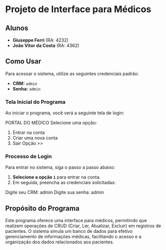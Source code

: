 # Projeto de Interface para Médicos

## Alunos
- **Giuseppe Ferri** (RA: 4232)
- **João Vitor da Costa** (RA: 4362)

## Como Usar
Para acessar o sistema, utilize as seguintes credenciais padrão:

- **CRM:** `admin`
- **Senha:** `admin`

### Tela Inicial do Programa

Ao iniciar o programa, você verá a seguinte tela de login:

PORTAL DO MÉDICO
Selecione uma opção: 
1. Entrar na conta
2. Criar uma nova conta
3. Sair 
Opção >>

### Processo de Login
Para entrar no sistema, siga o passo a passo abaixo:

1. **Selecione a opção `1`** para entrar na conta.
2. Em seguida, preencha as credenciais solicitadas:

  Digite seu CRM: admin
  Digite sua senha: admin

## Propósito do Programa
Este programa oferece uma interface para médicos, permitindo que realizem operações de CRUD (Criar, Ler, Atualizar, Excluir) em registros de pacientes. O sistema simula um banco de dados para efetivo gerenciamento de informações médicas, facilitando o acesso e a organização dos dados relacionados aos pacientes.
